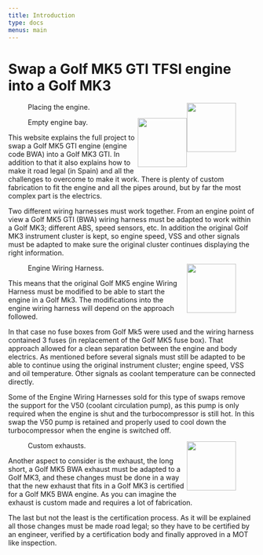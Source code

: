 ```yaml
---
title: Introduction
type: docs
menus: main
---
```

<style>
img {
    width: 100px;
    float: right;
    /* margin: 25px 0px 25px 25px; */
}
</style>

# Swap a Golf MK5 GTI TFSI engine into a Golf MK3

<figure><img src="/images/intro-engine-placement.jpg" class="thumb-img"><figcaption>Placing the engine.</figcaption></figure>
<figure><img src="/images/intro-empty-engine-bay.jpg" class="thumb-img"><figcaption>Empty engine bay.</figcaption></figure>

This website explains the full project to swap a Golf MK5 GTI engine (engine code BWA) into a Golf MK3 GTI. In addition to that it also explains how to make it road legal (in Spain) and all the challenges to overcome to make it work.
There is plenty of custom fabrication to fit the engine and all the pipes around, but by far the most complex part is the electrics.

Two different wiring harnesses must work together. From an engine point of view a Golf MK5 GTI (BWA) wiring harness must be adapted to work within a Golf MK3; different ABS, speed sensors, etc. In addition the original Golf MK3 instrument cluster is kept, so engine speed, VSS and other signals must be adapted to make sure the original cluster continues displaying the right information.

<figure><img src="/images/intro-engine-wiring.jpg" class="thumb-img"><figcaption>Engine Wiring Harness.</figcaption></figure>

This means that the original Golf MK5 engine Wiring Harness must be modified to be able to start the engine in a Golf Mk3. The modifications into the engine wiring harness will depend on the approach followed. 

In that case no fuse boxes from Golf Mk5 were used and the wiring harness contained 3 fuses (in replacement of the Golf MK5 fuse box). That approach allowed for a clean separation between the engine and body electrics. As mentioned before several signals must still be adapted to be able to continue using the original instrument cluster; engine speed, VSS and oil temperature. Other signals as coolant temperature can be connected directly.

Some of the Engine Wiring Harnesses sold for this type of swaps remove the support for the V50 (coolant circulation pump), as this pump is only required when the engine is shut and the turbocompressor is still hot. In this swap the V50 pump is retained and properly used to cool down the turbocompressor when the engine is switched off.

<figure><img src="/images/intro-custom-exaust.jpg" class="thumb-img"><figcaption>Custom exhausts.</figcaption></figure>

Another aspect to consider is the exhaust, the long short, a Golf MK5 BWA exhaust must be adapted to a Golf MK3, and these changes must be done in a way that the new exhaust that fits in a Golf MK3 is certified for a Golf MK5 BWA engine. As you can imagine the exhaust is custom made and requires a lot of fabrication.

The last but not the least is the certification process. As it will be explained all those changes must be made road legal; so they have to be certified by an engineer, verified by a certification body and finally approved in a MOT like inspection.


